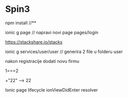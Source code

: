 # Spin3

npm install //**

ionic g page // napravi novi page
pages/login

https://stackshare.io/stacks

ionic g services/user/user // generira 2 file u folderu user

nakon registracije dodati novu firmu

1===2

+"22"  --> 22


Ionic page lifecycle
ionViewDidEnter
resolver
